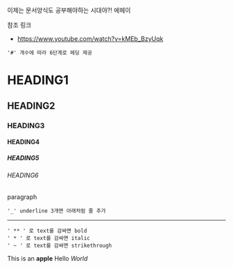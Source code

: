 이제는 문서양식도 공부해야하는 시대야?! 에헤이



참조 링크 
- https://www.youtube.com/watch?v=kMEb_BzyUqk



<!-- HEADING -->
	'#' 개수에 따라 6단계로 헤딩 제공
# HEADING1
## HEADING2
### HEADING3
#### HEADING4
##### HEADING5
###### HEADING6

paragraph

<!-- LINE -->
	'_' underline 3개면 아래처럼 줄 추가

___

<!-- TEXT ATTRIBUTE -->
	' ** ' 로 text를 감싸면 bold
	' * ' 로 text를 감싸면 italic
	' ~ ' 로 text를 감싸면 strikethrough

This is an **apple**
Hello  *World*
	


